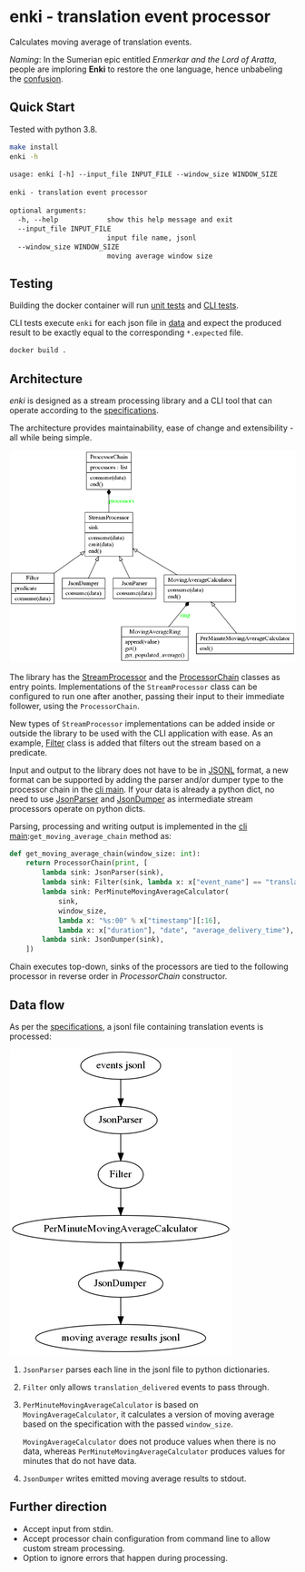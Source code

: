# enki - translation event processor

Calculates moving average of translation events.

_Naming_: In the Sumerian epic entitled _Enmerkar and the Lord of Aratta_, people are imploring **Enki** to restore the one language, hence unbabeling the [confusion](https://en.wikipedia.org/wiki/Enki#Confuser_of_languages).

## Quick Start

Tested with python 3.8.

```bash
make install
enki -h
```

```
usage: enki [-h] --input_file INPUT_FILE --window_size WINDOW_SIZE

enki - translation event processor

optional arguments:
  -h, --help            show this help message and exit
  --input_file INPUT_FILE
                        input file name, jsonl
  --window_size WINDOW_SIZE
                        moving average window size
```

## Testing

Building the docker container will run [unit tests](tests) and [CLI tests](tests/data_tests.sh).

CLI tests execute `enki` for each json file in [data](tests/data) and expect the produced result to be exactly equal to the corresponding `*.expected` file.

```bash
docker build .
```

## Architecture

_enki_ is designed as a stream processing library and a CLI tool that can operate according to the [specifications](SPEC.md).

The architecture provides maintainability, ease of change and extensibility - all while being simple.

![class diagram](docs/classes.png)

The library has the [StreamProcessor](enki/StreamProcessor.py) and the [ProcessorChain](enki/ProcessorChain.py) classes as entry points. Implementations of the `StreamProcessor` class can be configured to run one after another, passing their input to their immediate follower, using the `ProcessorChain`.

New types of `StreamProcessor` implementations can be added inside or outside the library to be used with the CLI application with ease. As an example, [Filter](enki/Filter.py) class is added that filters out the stream based on a predicate.

Input and output to the library does not have to be in [JSONL](http://jsonlines.org/) format, a new format can be supported by adding the parser and/or dumper type to the processor chain in the [cli main](enkicli/__main__.py). If your data is already a python dict, no need to use [JsonParser](enki/JsonParser.py) and [JsonDumper](enki/JsonDumper.py) as intermediate stream processors operate on python dicts.

Parsing, processing and writing output is implemented in the [cli main](enkicli/__main__.py):`get_moving_average_chain` method as:

```py
def get_moving_average_chain(window_size: int):
    return ProcessorChain(print, [
        lambda sink: JsonParser(sink),
        lambda sink: Filter(sink, lambda x: x["event_name"] == "translation_delivered"),
        lambda sink: PerMinuteMovingAverageCalculator(
            sink,
            window_size,
            lambda x: "%s:00" % x["timestamp"][:16],
            lambda x: x["duration"], "date", "average_delivery_time"),
        lambda sink: JsonDumper(sink),
    ])
```

Chain executes top-down, sinks of the processors are tied to the following processor in reverse order in _ProcessorChain_ constructor.

## Data flow

As per the [specifications](SPEC.md), a jsonl file containing translation events is processed:

![data flow](docs/dataflow.png)

1. `JsonParser` parses each line in the jsonl file to python dictionaries.
2. `Filter` only allows `translation_delivered` events to pass through.
3. `PerMinuteMovingAverageCalculator` is based on `MovingAverageCalculator`, it calculates a version of moving average based on the specification with the passed `window_size`.

   `MovingAverageCalculator` does not produce values when there is no data, whereas `PerMinuteMovingAverageCalculator` produces values for minutes that do not have data.

4. `JsonDumper` writes emitted moving average results to stdout.

## Further direction

- Accept input from stdin.
- Accept processor chain configuration from command line to allow custom stream processing.
- Option to ignore errors that happen during processing.

